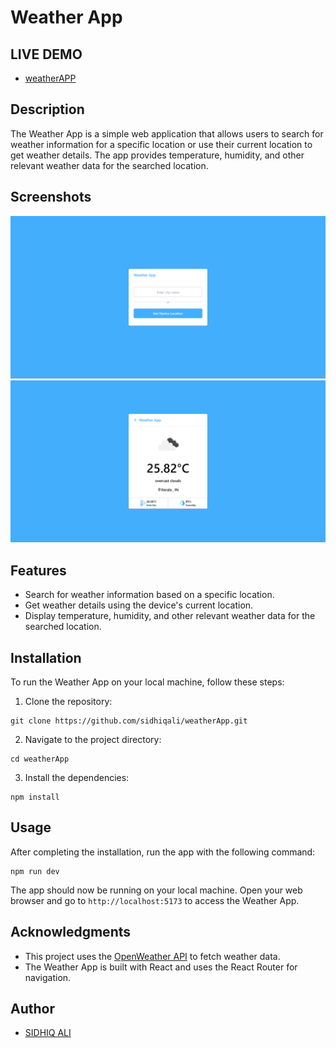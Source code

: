 # Weather App

## LIVE DEMO

- [weatherAPP](https://weatherfetching.netlify.app/)

## Description

The Weather App is a simple web application that allows users to search for weather information for a specific location or use their current location to get weather details. The app provides temperature, humidity, and other relevant weather data for the searched location.

## Screenshots

![Landing Page](https://raw.githubusercontent.com/sidhiqali/weatherApp/dbf62e2912b5afb29b81a8fffe88719fb3cacd06/src/assets/page.png)
![Result Page](https://raw.githubusercontent.com/sidhiqali/weatherApp/dbf62e2912b5afb29b81a8fffe88719fb3cacd06/src/assets/result.png)

## Features

- Search for weather information based on a specific location.
- Get weather details using the device's current location.
- Display temperature, humidity, and other relevant weather data for the searched location.

## Installation

To run the Weather App on your local machine, follow these steps:

1. Clone the repository:

```
git clone https://github.com/sidhiqali/weatherApp.git
```

2. Navigate to the project directory:

```
cd weatherApp
```

3. Install the dependencies:

```
npm install
```

## Usage

After completing the installation, run the app with the following command:

```
npm run dev
```

The app should now be running on your local machine. Open your web browser and go to `http://localhost:5173` to access the Weather App.

## Acknowledgments

- This project uses the [OpenWeather API](https://openweathermap.org/api) to fetch weather data.
- The Weather App is built with React and uses the React Router for navigation.

## Author

- [SIDHIQ ALI](https://github.com/sidhiqali)
